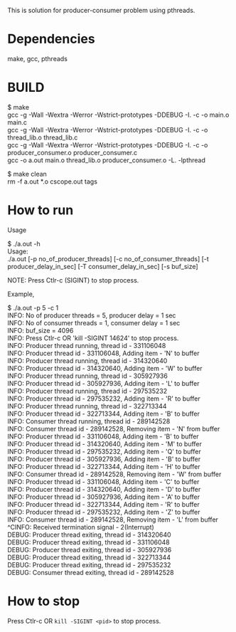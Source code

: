 This is solution for producer-consumer problem using pthreads.

# Dependencies

make, gcc, pthreads

# BUILD

$ make <br />
gcc -g -Wall -Wextra -Werror -Wstrict-prototypes -DDEBUG -I. -c -o main.o main.c <br />
gcc -g -Wall -Wextra -Werror -Wstrict-prototypes -DDEBUG -I. -c -o thread_lib.o thread_lib.c <br />
gcc -g -Wall -Wextra -Werror -Wstrict-prototypes -DDEBUG -I. -c -o producer_consumer.o producer_consumer.c <br />
gcc -o a.out main.o thread_lib.o producer_consumer.o -L. -lpthread <br />

$ make clean <br />
rm -f a.out *.o cscope.out tags <br />

# How to run

Usage <br />

$ ./a.out -h <br />
Usage: <br />
./a.out [-p no_of_producer_threads] [-c no_of_consumer_threads] [-t producer_delay_in_sec] [-T consumer_delay_in_sec] [-s buf_size] <br />

NOTE: Press Ctlr-c (SIGINT) to stop process. <br />

Example, <br />

$ ./a.out -p 5 -c 1  <br />
INFO: No of producer threads = 5, producer delay = 1 sec <br />
INFO: No of consumer threads = 1, consumer delay = 1 sec <br />
INFO: buf_size = 4096 <br />
INFO: Press Ctlr-c OR 'kill -SIGINT 14624' to stop process. <br />
INFO: Producer thread running, thread id - 331106048 <br />
INFO: Producer thread id - 331106048, Adding item - 'N' to buffer <br />
INFO: Producer thread running, thread id - 314320640 <br />
INFO: Producer thread id - 314320640, Adding item - 'W' to buffer <br />
INFO: Producer thread running, thread id - 305927936 <br />
INFO: Producer thread id - 305927936, Adding item - 'L' to buffer <br />
INFO: Producer thread running, thread id - 297535232 <br />
INFO: Producer thread id - 297535232, Adding item - 'R' to buffer <br />
INFO: Producer thread running, thread id - 322713344 <br />
INFO: Producer thread id - 322713344, Adding item - 'B' to buffer <br />
INFO: Consumer thread running, thread id - 289142528 <br />
INFO: Consumer thread id - 289142528, Removing item - 'N' from buffer <br />
INFO: Producer thread id - 331106048, Adding item - 'B' to buffer <br />
INFO: Producer thread id - 314320640, Adding item - 'M' to buffer <br />
INFO: Producer thread id - 297535232, Adding item - 'Q' to buffer <br />
INFO: Producer thread id - 305927936, Adding item - 'B' to buffer <br />
INFO: Producer thread id - 322713344, Adding item - 'H' to buffer <br />
INFO: Consumer thread id - 289142528, Removing item - 'W' from buffer <br />
INFO: Producer thread id - 331106048, Adding item - 'C' to buffer <br />
INFO: Producer thread id - 314320640, Adding item - 'D' to buffer <br />
INFO: Producer thread id - 305927936, Adding item - 'A' to buffer <br />
INFO: Producer thread id - 322713344, Adding item - 'R' to buffer <br />
INFO: Producer thread id - 297535232, Adding item - 'Z' to buffer <br />
INFO: Consumer thread id - 289142528, Removing item - 'L' from buffer <br />
^CINFO: Received termination signal - 2(Interrupt) <br />
DEBUG: Producer thread exiting, thread id - 314320640 <br />
DEBUG: Producer thread exiting, thread id - 331106048 <br />
DEBUG: Producer thread exiting, thread id - 305927936 <br />
DEBUG: Producer thread exiting, thread id - 322713344 <br />
DEBUG: Producer thread exiting, thread id - 297535232 <br />
DEBUG: Consumer thread exiting, thread id - 289142528 <br />


# How to stop 

Press Ctlr-c OR `kill -SIGINT <pid>` to stop process. <br />

